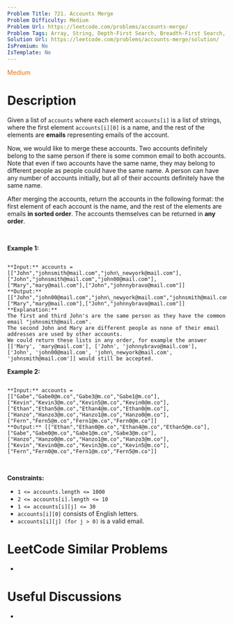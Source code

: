 ```yaml
---
Problem Title: 721. Accounts Merge
Problem Difficulty: Medium
Problem Url: https://leetcode.com/problems/accounts-merge/
Problem Tags: Array, String, Depth-First Search, Breadth-First Search, Union Find
Solution Url: https://leetcode.com/problems/accounts-merge/solution/
IsPremium: No
IsTemplate: No
---
```


<span style="color: rgb(239, 108, 0);">Medium</span>

# Description

Given a list of `accounts` where each element `accounts[i]` is a list of strings, where the first element `accounts[i][0]` is a name, and the rest of the elements are **emails** representing emails of the account.


Now, we would like to merge these accounts. Two accounts definitely belong to the same person if there is some common email to both accounts. Note that even if two accounts have the same name, they may belong to different people as people could have the same name. A person can have any number of accounts initially, but all of their accounts definitely have the same name.


After merging the accounts, return the accounts in the following format: the first element of each account is the name, and the rest of the elements are emails **in sorted order**. The accounts themselves can be returned in **any order**.


 


**Example 1:**



```

**Input:** accounts = [["John","johnsmith@mail.com","john\_newyork@mail.com"],["John","johnsmith@mail.com","john00@mail.com"],["Mary","mary@mail.com"],["John","johnnybravo@mail.com"]]
**Output:** [["John","john00@mail.com","john\_newyork@mail.com","johnsmith@mail.com"],["Mary","mary@mail.com"],["John","johnnybravo@mail.com"]]
**Explanation:**
The first and third John's are the same person as they have the common email "johnsmith@mail.com".
The second John and Mary are different people as none of their email addresses are used by other accounts.
We could return these lists in any order, for example the answer [['Mary', 'mary@mail.com'], ['John', 'johnnybravo@mail.com'], 
['John', 'john00@mail.com', 'john\_newyork@mail.com', 'johnsmith@mail.com']] would still be accepted.

```

**Example 2:**



```

**Input:** accounts = [["Gabe","Gabe0@m.co","Gabe3@m.co","Gabe1@m.co"],["Kevin","Kevin3@m.co","Kevin5@m.co","Kevin0@m.co"],["Ethan","Ethan5@m.co","Ethan4@m.co","Ethan0@m.co"],["Hanzo","Hanzo3@m.co","Hanzo1@m.co","Hanzo0@m.co"],["Fern","Fern5@m.co","Fern1@m.co","Fern0@m.co"]]
**Output:** [["Ethan","Ethan0@m.co","Ethan4@m.co","Ethan5@m.co"],["Gabe","Gabe0@m.co","Gabe1@m.co","Gabe3@m.co"],["Hanzo","Hanzo0@m.co","Hanzo1@m.co","Hanzo3@m.co"],["Kevin","Kevin0@m.co","Kevin3@m.co","Kevin5@m.co"],["Fern","Fern0@m.co","Fern1@m.co","Fern5@m.co"]]

```

 


**Constraints:**


* `1 <= accounts.length <= 1000`
* `2 <= accounts[i].length <= 10`
* `1 <= accounts[i][j] <= 30`
* `accounts[i][0]` consists of English letters.
* `accounts[i][j] (for j > 0)` is a valid email.




# LeetCode Similar Problems

- []()

# Useful Discussions

- []()
